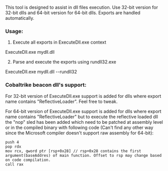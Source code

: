 This tool is designed to assist in dll files execution. Use 32-bit version for 32-bit dlls and 64-bit version for 64-bit dlls. Exports are handled automatically. 

### Usage:

1. Execute all exports in ExecuteDll.exe context 

ExecuteDll.exe mydll.dll

2. Parse and execute the exports using rundll32.exe

ExecuteDll.exe mydll.dll --rundll32

### Cobaltrike beacon dll's support:

For 32-bit version of ExecuteDll.exe support is added for dlls where export name contains "ReflectiveLoader". Feel free to tweak.

For 64-bit version of ExecuteDll.exe support is added for dlls where export name contains "ReflectiveLoader" but to execute the reflective loaded dll the "nop" sled has been added which need to be patched at assembly level or in the compiled binary with following code (Can't find any other way since the Microsoft compiler doesn't support raw assembly for 64-bit):

```
push 4
pop rdx
mov rcx, qword ptr [rsp+0x28] // rsp+0x28 contains the first argument(baseAddres) of main function. Offset to rsp may change based on code compilation.
call rax
```
